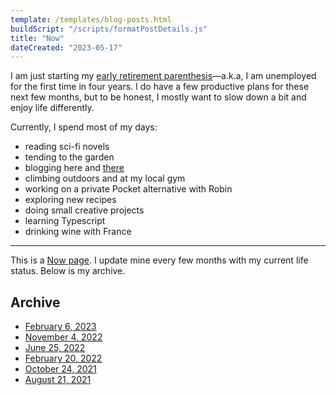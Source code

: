```yaml
---
template: /templates/blog-posts.html
buildScript: "/scripts/formatPostDetails.js"
title: "Now"
dateCreated: "2023-05-17"
---
```


I am just starting my [early retirement parenthesis](https://clarale.com/posts/29-time-for-a-break/)—a.k.a, I am unemployed for the first time in four years. I do have a few productive plans for these next few months, but to be honest, I mostly want to slow down a bit and enjoy life differently.

Currently, I spend most of my days:
- reading sci-fi novels
- tending to the garden
- blogging here and [there](https://eaudepoisson.com/)
- climbing outdoors and at my local gym
- working on a private Pocket alternative with Robin
- exploring new recipes
- doing small creative projects
- learning Typescript
- drinking wine with France

---

This is a [Now page](https://nownownow.com/). I update mine every few months with my current life status. Below is my archive.

## Archive

- [February 6, 2023](/posts/now-archive-6)
- [November 4, 2022](/posts/now-archive-5)
- [June 25, 2022](/posts/now-archive-4)
- [February 20, 2022](/posts/now-archive-3)
- [October 24, 2021](/posts/now-archive-2)
- [August 21, 2021](/posts/now-archive-1)
